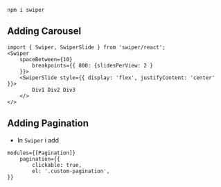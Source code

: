 
```npm i swiper```
## Adding Carousel
```
import { Swiper, SwiperSlide } from 'swiper/react';
<Swiper
    spaceBetween={10}
        breakpoints={{ 800: {slidesPerView: 2 }
    }}>
    <SwiperSlide style={{ display: 'flex', justifyContent: 'center' }}> 
        Div1 Div2 Div3
    </>
</>
```
## Adding Pagination
* In ```Swiper``` i add
```
modules={[Pagination]}
    pagination={{
        clickable: true,
        el: '.custom-pagination',
}}
```